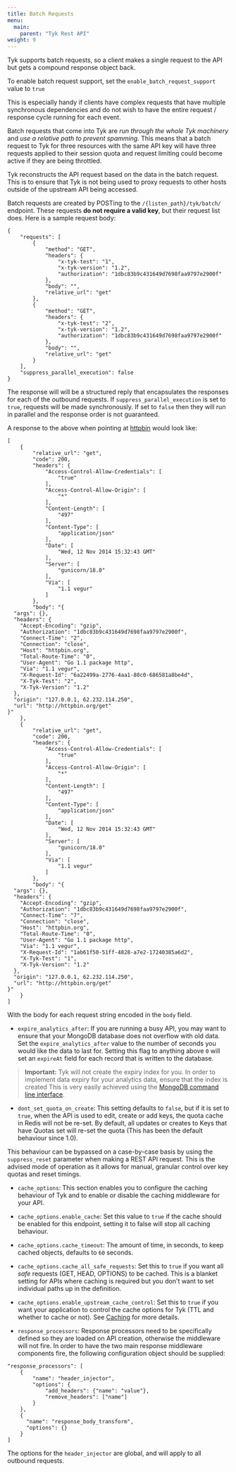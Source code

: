 ```yaml
---
title: Batch Requests
menu:
  main:
    parent: "Tyk Rest API"
weight: 9 
---
```


Tyk supports batch requests, so a client makes a single request to the API but gets a compound response object back.

To enable batch request support, set the `enable_batch_request_support` value to `true`

This is especially handy if clients have complex requests that have multiple synchronous dependencies and do not wish to have the entire request / response cycle running for each event.

Batch requests that come into Tyk are *run through the whole Tyk machinery* and *use a relative path to prevent spamming*. This means that a batch request to Tyk for three resources with the same API key will have three requests applied to their session quota and request limiting could become active if they are being throttled.

Tyk reconstructs the API request based on the data in the batch request. This is to ensure that Tyk is not being used to proxy requests to other hosts outside of the upstream API being accessed.

Batch requests are created by POSTing to the `/{listen_path}/tyk/batch/` endpoint. These requests **do not require a valid key**, but their request list does. Here is a sample request body:

```{json}
{
    "requests": [
        {
            "method": "GET",
            "headers": {
                "x-tyk-test": "1",
                "x-tyk-version": "1.2",
                "authorization": "1dbc83b9c431649d7698faa9797e2900f"
            },
            "body": "",
            "relative_url": "get"
        },
        {
            "method": "GET",
            "headers": {
                "x-tyk-test": "2",
                "x-tyk-version": "1.2",
                "authorization": "1dbc83b9c431649d7698faa9797e2900f"
            },
            "body": "",
            "relative_url": "get"
        }
    ],
    "suppress_parallel_execution": false
}
```

The response will will be a structured reply that encapsulates the responses for each of the outbound requests. If `suppress_parallel_execution` is set to `true`, requests will be made synchronously. If set to `false` then they will run in parallel and the response order is not guaranteed.

A response to the above when pointing at [httpbin](https://httpbin.org/) would look like:

```
[
    {
        "relative_url": "get",
        "code": 200,
        "headers": {
            "Access-Control-Allow-Credentials": [
                "true"
            ],
            "Access-Control-Allow-Origin": [
                "*"
            ],
            "Content-Length": [
                "497"
            ],
            "Content-Type": [
                "application/json"
            ],
            "Date": [
                "Wed, 12 Nov 2014 15:32:43 GMT"
            ],
            "Server": [
                "gunicorn/18.0"
            ],
            "Via": [
                "1.1 vegur"
            ]
        },
        "body": "{
  "args": {}, 
  "headers": {
    "Accept-Encoding": "gzip", 
    "Authorization": "1dbc83b9c431649d7698faa9797e2900f", 
    "Connect-Time": "2", 
    "Connection": "close", 
    "Host": "httpbin.org", 
    "Total-Route-Time": "0", 
    "User-Agent": "Go 1.1 package http", 
    "Via": "1.1 vegur", 
    "X-Request-Id": "6a22499a-2776-4aa1-80c0-686581a8be4d", 
    "X-Tyk-Test": "2", 
    "X-Tyk-Version": "1.2"
  }, 
  "origin": "127.0.0.1, 62.232.114.250", 
  "url": "http://httpbin.org/get"
}"
    },
    {
        "relative_url": "get",
        "code": 200,
        "headers": {
            "Access-Control-Allow-Credentials": [
                "true"
            ],
            "Access-Control-Allow-Origin": [
                "*"
            ],
            "Content-Length": [
                "497"
            ],
            "Content-Type": [
                "application/json"
            ],
            "Date": [
                "Wed, 12 Nov 2014 15:32:43 GMT"
            ],
            "Server": [
                "gunicorn/18.0"
            ],
            "Via": [
                "1.1 vegur"
            ]
        },
        "body": "{
  "args": {}, 
  "headers": {
    "Accept-Encoding": "gzip", 
    "Authorization": "1dbc83b9c431649d7698faa9797e2900f", 
    "Connect-Time": "7", 
    "Connection": "close", 
    "Host": "httpbin.org", 
    "Total-Route-Time": "0", 
    "User-Agent": "Go 1.1 package http", 
    "Via": "1.1 vegur", 
    "X-Request-Id": "1ab61f50-51ff-4828-a7e2-17240385a6d2", 
    "X-Tyk-Test": "1", 
    "X-Tyk-Version": "1.2"
  }, 
  "origin": "127.0.0.1, 62.232.114.250", 
  "url": "http://httpbin.org/get"
}"
    }
]
```

With the body for each request string encoded in the `body` field.

* `expire_analytics_after`: If you are running a busy API, you may want to ensure that your MongoDB database does not overflow with old data. Set the `expire_analytics_after` value to the number of seconds you would like the data to last for. Setting this flag to anything above `0` will set an `expireAt` field for each record that is written to the database.
    
> **Important:** Tyk will not create the expiry index for you. In order to implement data expiry for your analytics data, ensure that the index is created This is very easily achieved using the [MongoDB command line interface](https://docs.mongodb.com/getting-started/shell/client/).

* `dont_set_quota_on_create`: This setting defaults to `false`, but if it is set to `true`, when the API is used to edit, create or add keys, the quota cache in Redis will not be re-set. By default, all updates or creates to Keys that have Quotas set will re-set the quota (This has been the default behaviour since 1.0).
    
This behaviour can be bypassed on a case-by-case basis by using the `suppress_reset` parameter when making a REST API request. This is the advised mode of operation as it allows for manual, granular control over key quotas and reset timings.

* `cache_options`: This section enables you to configure the caching behaviour of Tyk and to enable or disable the caching middleware for your API.

* `cache_options.enable_cache`: Set this value to `true` if the cache should be enabled for this endpoint, setting it to false will stop all caching behaviour.

* `cache_options.cache_timeout`: The amount of time, in seconds, to keep cached objects, defaults to `60` seconds.

* `cache_options.cache_all_safe_requests`: Set this to `true` if you want all *safe* requests (GET, HEAD, OPTIONS) to be cached. This is a blanket setting for APIs where caching is required but you don't want to set individual paths up in the definition.

* `cache_options.enable_upstream_cache_control`: Set this to `true` if you want your application to control the cache options for Tyk (TTL and whether to cache or not). See [Caching](/docs/reduce-latency/caching/) for more details.

* `response_processors`: Response processors need to be specifically defined so they are loaded on API creation, otherwise the middleware will not fire. In order to have the two main response middleware components fire, the following configuration object should be supplied:

```{json}
"response_processors": [
    {
        "name": "header_injector",
        "options": {
            "add_headers": {"name": "value"},
            "remove_headers": ["name"]
        }
    },
    {
      "name": "response_body_transform",
      "options": {}
    }
]
```
    
The options for the `header_injector` are global, and will apply to all outbound requests.

